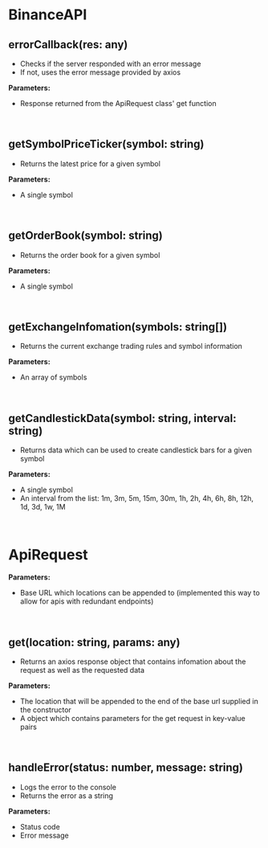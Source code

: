 # BinanceAPI

## errorCallback(res: any)

- Checks if the server responded with an error message
- If not, uses the error message provided by axios

**Parameters:**

- Response returned from the ApiRequest class' get function

&nbsp;

## getSymbolPriceTicker(symbol: string)

- Returns the latest price for a given symbol

**Parameters:**

- A single symbol

&nbsp;

## getOrderBook(symbol: string)

- Returns the order book for a given symbol

**Parameters:**

- A single symbol

&nbsp;

## getExchangeInfomation(symbols: string[])

- Returns the current exchange trading rules and symbol information

**Parameters:**

- An array of symbols

&nbsp;

## getCandlestickData(symbol: string, interval: string)

- Returns data which can be used to create candlestick bars for a given symbol

**Parameters:**

- A single symbol
- An interval from the list: 1m, 3m, 5m, 15m, 30m, 1h, 2h, 4h, 6h, 8h, 12h, 1d, 3d, 1w, 1M

&nbsp;

# ApiRequest

**Parameters:**

- Base URL which locations can be appended to (implemented this way to allow for apis with redundant endpoints)

&nbsp;

## get(location: string, params: any)

- Returns an axios response object that contains infomation about the request as well as the requested data

**Parameters:**

- The location that will be appended to the end of the base url supplied in the constructor
- A object which contains parameters for the get request in key-value pairs

&nbsp;

## handleError(status: number, message: string)

- Logs the error to the console
- Returns the error as a string

**Parameters:**

- Status code
- Error message
